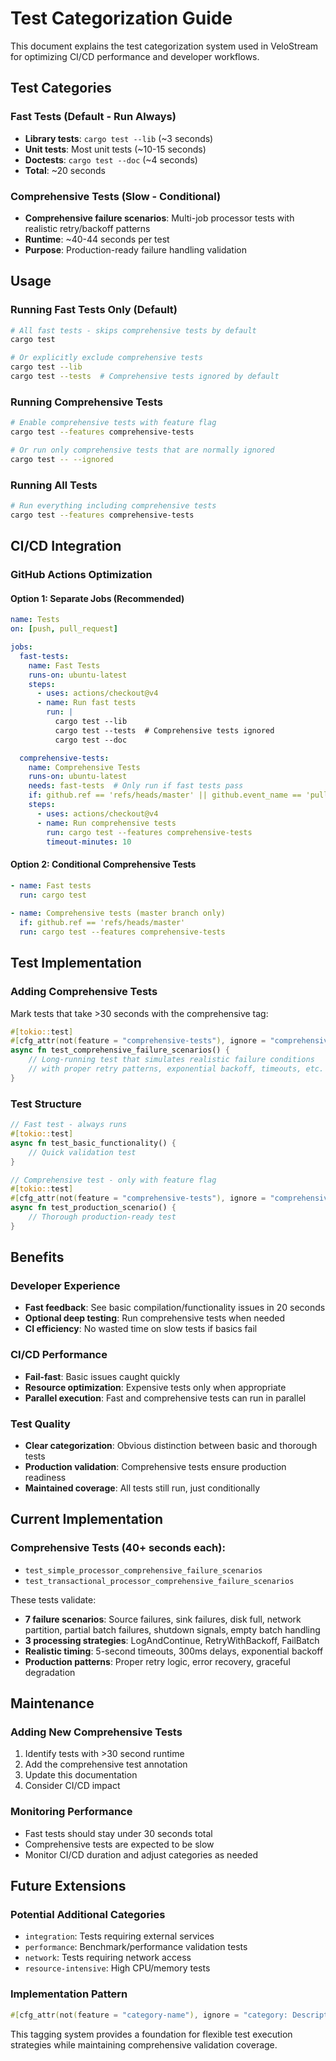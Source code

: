 # Test Categorization Guide

This document explains the test categorization system used in VeloStream for optimizing CI/CD performance and developer workflows.

## Test Categories

### Fast Tests (Default - Run Always)
- **Library tests**: `cargo test --lib` (~3 seconds)
- **Unit tests**: Most unit tests (~10-15 seconds)
- **Doctests**: `cargo test --doc` (~4 seconds)
- **Total**: ~20 seconds

### Comprehensive Tests (Slow - Conditional)
- **Comprehensive failure scenarios**: Multi-job processor tests with realistic retry/backoff patterns
- **Runtime**: ~40-44 seconds per test
- **Purpose**: Production-ready failure handling validation

## Usage

### Running Fast Tests Only (Default)
```bash
# All fast tests - skips comprehensive tests by default
cargo test

# Or explicitly exclude comprehensive tests  
cargo test --lib
cargo test --tests  # Comprehensive tests ignored by default
```

### Running Comprehensive Tests
```bash
# Enable comprehensive tests with feature flag
cargo test --features comprehensive-tests

# Or run only comprehensive tests that are normally ignored
cargo test -- --ignored
```

### Running All Tests
```bash
# Run everything including comprehensive tests
cargo test --features comprehensive-tests
```

## CI/CD Integration

### GitHub Actions Optimization

#### Option 1: Separate Jobs (Recommended)
```yaml
name: Tests
on: [push, pull_request]

jobs:
  fast-tests:
    name: Fast Tests
    runs-on: ubuntu-latest
    steps:
      - uses: actions/checkout@v4
      - name: Run fast tests
        run: |
          cargo test --lib
          cargo test --tests  # Comprehensive tests ignored
          cargo test --doc

  comprehensive-tests:
    name: Comprehensive Tests
    runs-on: ubuntu-latest
    needs: fast-tests  # Only run if fast tests pass
    if: github.ref == 'refs/heads/master' || github.event_name == 'pull_request'
    steps:
      - uses: actions/checkout@v4
      - name: Run comprehensive tests
        run: cargo test --features comprehensive-tests
        timeout-minutes: 10
```

#### Option 2: Conditional Comprehensive Tests
```yaml
- name: Fast tests
  run: cargo test
  
- name: Comprehensive tests (master branch only)
  if: github.ref == 'refs/heads/master'
  run: cargo test --features comprehensive-tests
```

## Test Implementation

### Adding Comprehensive Tests
Mark tests that take >30 seconds with the comprehensive tag:

```rust
#[tokio::test]
#[cfg_attr(not(feature = "comprehensive-tests"), ignore = "comprehensive: Slow test with 40+ second runtime - use cargo test --features comprehensive-tests")]
async fn test_comprehensive_failure_scenarios() {
    // Long-running test that simulates realistic failure conditions
    // with proper retry patterns, exponential backoff, timeouts, etc.
}
```

### Test Structure
```rust
// Fast test - always runs
#[tokio::test]
async fn test_basic_functionality() {
    // Quick validation test
}

// Comprehensive test - only with feature flag
#[tokio::test] 
#[cfg_attr(not(feature = "comprehensive-tests"), ignore = "comprehensive: Long runtime")]
async fn test_production_scenario() {
    // Thorough production-ready test
}
```

## Benefits

### Developer Experience
- **Fast feedback**: See basic compilation/functionality issues in 20 seconds
- **Optional deep testing**: Run comprehensive tests when needed
- **CI efficiency**: No wasted time on slow tests if basics fail

### CI/CD Performance
- **Fail-fast**: Basic issues caught quickly
- **Resource optimization**: Expensive tests only when appropriate
- **Parallel execution**: Fast and comprehensive tests can run in parallel

### Test Quality
- **Clear categorization**: Obvious distinction between basic and thorough tests
- **Production validation**: Comprehensive tests ensure production readiness
- **Maintained coverage**: All tests still run, just conditionally

## Current Implementation

### Comprehensive Tests (40+ seconds each):
- `test_simple_processor_comprehensive_failure_scenarios`
- `test_transactional_processor_comprehensive_failure_scenarios`

These tests validate:
- **7 failure scenarios**: Source failures, sink failures, disk full, network partition, partial batch failures, shutdown signals, empty batch handling
- **3 processing strategies**: LogAndContinue, RetryWithBackoff, FailBatch  
- **Realistic timing**: 5-second timeouts, 300ms delays, exponential backoff
- **Production patterns**: Proper retry logic, error recovery, graceful degradation

## Maintenance

### Adding New Comprehensive Tests
1. Identify tests with >30 second runtime
2. Add the comprehensive test annotation
3. Update this documentation
4. Consider CI/CD impact

### Monitoring Performance
- Fast tests should stay under 30 seconds total
- Comprehensive tests are expected to be slow
- Monitor CI/CD duration and adjust categories as needed

## Future Extensions

### Potential Additional Categories
- `integration`: Tests requiring external services
- `performance`: Benchmark/performance validation tests  
- `network`: Tests requiring network access
- `resource-intensive`: High CPU/memory tests

### Implementation Pattern
```rust
#[cfg_attr(not(feature = "category-name"), ignore = "category: Description")]
```

This tagging system provides a foundation for flexible test execution strategies while maintaining comprehensive validation coverage.